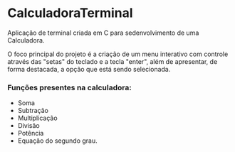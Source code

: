 # CalculadoraTerminal
Aplicação de terminal criada em C para sedenvolvimento de uma Calculadora.

O foco principal do projeto é a criação de um menu interativo com controle através das "setas" do teclado
e a tecla "enter", além de apresentar, de forma destacada, a opção que está sendo selecionada.

### Funções presentes na calculadora:

- Soma
- Subtração
- Multiplicação
- Divisão
- Potência
- Equação do segundo grau.

